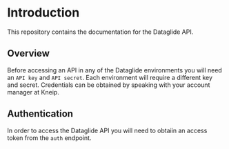 # Introduction

This repository contains the documentation for the Dataglide API. 

## Overview

Before accessing an API in any of the Dataglide environments you will need an ```API key``` and ```API secret```. Each environment will require a different key and secret. 
Credentials can be obtained by speaking with your account manager at Kneip. 

## Authentication

In order to access the Dataglide API you will need to obtaiin an access token from the ```auth``` endpoint.

